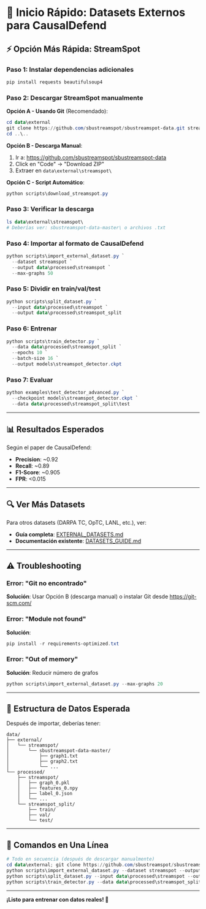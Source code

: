 # 🚀 Inicio Rápido: Datasets Externos para CausalDefend

## ⚡ Opción Más Rápida: StreamSpot

### Paso 1: Instalar dependencias adicionales
```powershell
pip install requests beautifulsoup4
```

### Paso 2: Descargar StreamSpot manualmente

**Opción A - Usando Git** (Recomendado):
```powershell
cd data\external
git clone https://github.com/sbustreamspot/sbustreamspot-data.git streamspot
cd ..\..
```

**Opción B - Descarga Manual**:
1. Ir a: https://github.com/sbustreamspot/sbustreamspot-data
2. Click en "Code" → "Download ZIP"
3. Extraer en `data\external\streamspot\`

**Opción C - Script Automático**:
```powershell
python scripts\download_streamspot.py
```

### Paso 3: Verificar la descarga
```powershell
ls data\external\streamspot\
# Deberías ver: sbustreamspot-data-master\ o archivos .txt
```

### Paso 4: Importar al formato de CausalDefend
```powershell
python scripts\import_external_dataset.py `
  --dataset streamspot `
  --output data\processed\streamspot `
  --max-graphs 50
```

### Paso 5: Dividir en train/val/test
```powershell
python scripts\split_dataset.py `
  --input data\processed\streamspot `
  --output data\processed\streamspot_split
```

### Paso 6: Entrenar
```powershell
python scripts\train_detector.py `
  --data data\processed\streamspot_split `
  --epochs 10 `
  --batch-size 16 `
  --output models\streamspot_detector.ckpt
```

### Paso 7: Evaluar
```powershell
python examples\test_detector_advanced.py `
  --checkpoint models\streamspot_detector.ckpt `
  --data data\processed\streamspot_split\test
```

---

## 📊 Resultados Esperados

Según el paper de CausalDefend:
- **Precision**: ~0.92
- **Recall**: ~0.89
- **F1-Score**: ~0.905
- **FPR**: <0.015

---

## 🔍 Ver Más Datasets

Para otros datasets (DARPA TC, OpTC, LANL, etc.), ver:
- **Guía completa**: [EXTERNAL_DATASETS.md](EXTERNAL_DATASETS.md)
- **Documentación existente**: [DATASETS_GUIDE.md](DATASETS_GUIDE.md)

---

## ⚠️ Troubleshooting

### Error: "Git no encontrado"
**Solución**: Usar Opción B (descarga manual) o instalar Git desde https://git-scm.com/

### Error: "Module not found"
**Solución**: 
```powershell
pip install -r requirements-optimized.txt
```

### Error: "Out of memory"
**Solución**: Reducir número de grafos
```powershell
python scripts\import_external_dataset.py --max-graphs 20
```

---

## 📁 Estructura de Datos Esperada

Después de importar, deberías tener:
```
data/
├── external/
│   └── streamspot/
│       └── sbustreamspot-data-master/
│           ├── graph1.txt
│           ├── graph2.txt
│           └── ...
└── processed/
    ├── streamspot/
    │   ├── graph_0.pkl
    │   ├── features_0.npy
    │   ├── label_0.json
    │   └── ...
    └── streamspot_split/
        ├── train/
        ├── val/
        └── test/
```

---

## 🎯 Comandos en Una Línea

```powershell
# Todo en secuencia (después de descargar manualmente)
cd data\external; git clone https://github.com/sbustreamspot/sbustreamspot-data.git streamspot; cd ..\..;
python scripts\import_external_dataset.py --dataset streamspot --output data\processed\streamspot --max-graphs 50;
python scripts\split_dataset.py --input data\processed\streamspot --output data\processed\streamspot_split;
python scripts\train_detector.py --data data\processed\streamspot_split --epochs 10 --output models\streamspot_detector.ckpt
```

---

**¡Listo para entrenar con datos reales! 🎉**
